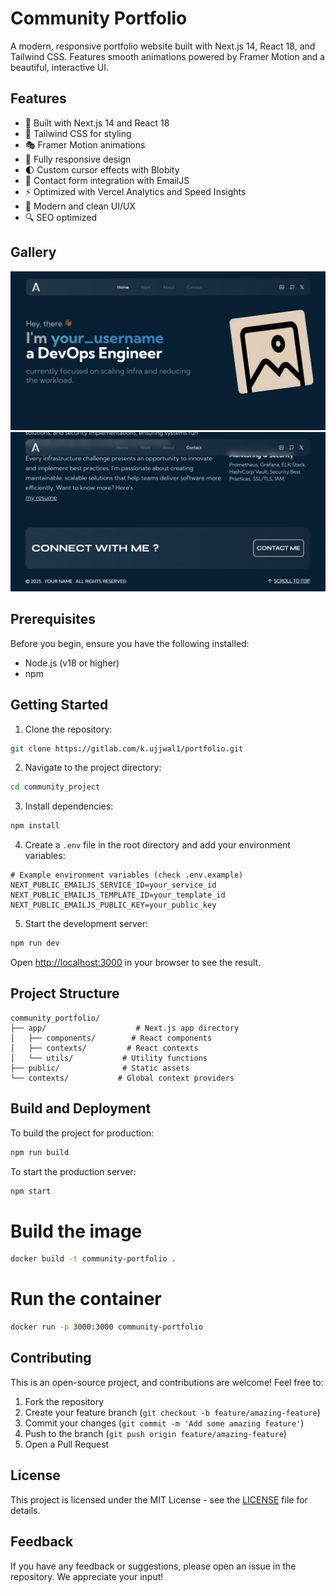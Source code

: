 # Community Portfolio

A modern, responsive portfolio website built with Next.js 14, React 18, and Tailwind CSS. Features smooth animations powered by Framer Motion and a beautiful, interactive UI.

## Features

- 🚀 Built with Next.js 14 and React 18
- 💨 Tailwind CSS for styling
- 🎭 Framer Motion animations
- 📱 Fully responsive design
- 🌓 Custom cursor effects with Blobity
- 📧 Contact form integration with EmailJS
- ⚡ Optimized with Vercel Analytics and Speed Insights
- 🎨 Modern and clean UI/UX
- 🔍 SEO optimized

## Gallery

![Portfolio Screenshot1](./community_project_demo_1.png)
![Portfolio Screenshot2](./community_project_demo_2.png)

## Prerequisites

Before you begin, ensure you have the following installed:
- Node.js (v18 or higher)
- npm

## Getting Started

1. Clone the repository:
```bash
git clone https://gitlab.com/k.ujjwal1/portfolio.git
```

2. Navigate to the project directory:
```bash
cd community_project
```

3. Install dependencies:
```bash
npm install
```

4. Create a `.env` file in the root directory and add your environment variables:
```env
# Example environment variables (check .env.example)
NEXT_PUBLIC_EMAILJS_SERVICE_ID=your_service_id
NEXT_PUBLIC_EMAILJS_TEMPLATE_ID=your_template_id
NEXT_PUBLIC_EMAILJS_PUBLIC_KEY=your_public_key
```

5. Start the development server:
```bash
npm run dev
```

Open [http://localhost:3000](http://localhost:3000) in your browser to see the result.

## Project Structure

```
community_portfolio/
├── app/                    # Next.js app directory
│   ├── components/        # React components
│   ├── contexts/         # React contexts
│   └── utils/           # Utility functions
├── public/              # Static assets
└── contexts/           # Global context providers
```

## Build and Deployment

To build the project for production:

```bash
npm run build
```

To start the production server:

```bash
npm start
```
# Build the image
```bash
docker build -t community-portfolio .
```

# Run the container
```bash
docker run -p 3000:3000 community-portfolio
```



## Contributing

This is an open-source project, and contributions are welcome! Feel free to:
1. Fork the repository
2. Create your feature branch (`git checkout -b feature/amazing-feature`)
3. Commit your changes (`git commit -m 'Add some amazing feature'`)
4. Push to the branch (`git push origin feature/amazing-feature`)
5. Open a Pull Request

## License

This project is licensed under the MIT License - see the [LICENSE](LICENSE) file for details.

## Feedback

If you have any feedback or suggestions, please open an issue in the repository. We appreciate your input!
